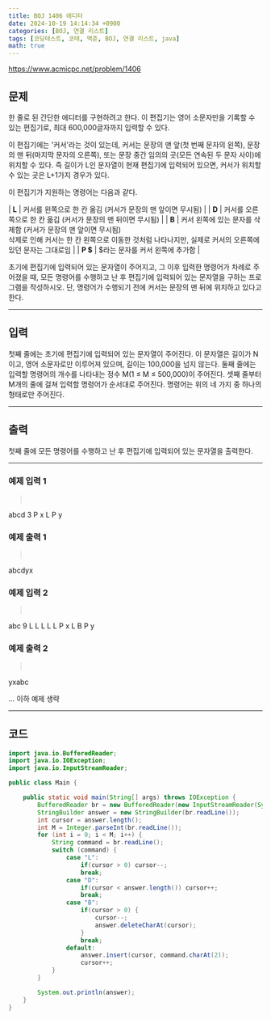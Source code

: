 ```yaml
---
title: BOJ 1406 에디터
date: 2024-10-19 14:14:34 +0900
categories: [BOJ, 연결 리스트]
tags: [코딩테스트, 코테, 백준, BOJ, 연결 리스트, java]
math: true
---
```


<https://www.acmicpc.net/problem/1406>

## 문제
한 줄로 된 간단한 에디터를 구현하려고 한다. 이 편집기는 영어 소문자만을 기록할 수 있는 편집기로, 최대 600,000글자까지 입력할 수 있다.

이 편집기에는 '커서'라는 것이 있는데, 커서는 문장의 맨 앞(첫 번째 문자의 왼쪽), 문장의 맨 뒤(마지막 문자의 오른쪽), 또는 문장 중간 임의의 곳(모든 연속된 두 문자 사이)에 위치할 수 있다. 즉 길이가 L인 문자열이 현재 편집기에 입력되어 있으면, 커서가 위치할 수 있는 곳은 L+1가지 경우가 있다.

이 편집기가 지원하는 명령어는 다음과 같다.

| **L** | 커서를 왼쪽으로 한 칸 옮김 (커서가 문장의 맨 앞이면 무시됨) |
| **D** | 커서를 오른쪽으로 한 칸 옮김 (커서가 문장의 맨 뒤이면 무시됨) |
| **B** | 커서 왼쪽에 있는 문자를 삭제함 (커서가 문장의 맨 앞이면 무시됨)<br>삭제로 인해 커서는 한 칸 왼쪽으로 이동한 것처럼 나타나지만, 실제로 커서의 오른쪽에 있던 문자는 그대로임 |
| **P $** | $라는 문자를 커서 왼쪽에 추가함 |

초기에 편집기에 입력되어 있는 문자열이 주어지고, 그 이후 입력한 명령어가 차례로 주어졌을 때, 모든 명령어를 수행하고 난 후 편집기에 입력되어 있는 문자열을 구하는 프로그램을 작성하시오. 단, 명령어가 수행되기 전에 커서는 문장의 맨 뒤에 위치하고 있다고 한다.

---
## 입력
첫째 줄에는 초기에 편집기에 입력되어 있는 문자열이 주어진다. 이 문자열은 길이가 N이고, 영어 소문자로만 이루어져 있으며, 길이는 100,000을 넘지 않는다. 둘째 줄에는 입력할 명령어의 개수를 나타내는 정수 M(1 ≤ M ≤ 500,000)이 주어진다. 셋째 줄부터 M개의 줄에 걸쳐 입력할 명령어가 순서대로 주어진다. 명령어는 위의 네 가지 중 하나의 형태로만 주어진다.

---
## 출력
첫째 줄에 모든 명령어를 수행하고 난 후 편집기에 입력되어 있는 문자열을 출력한다.

---
### 예제 입력 1
> <pre>
abcd
3
P x
L
P y
> </pre>

### 예제 출력 1
> <pre>
abcdyx
> </pre>

### 예제 입력 2
> <pre>
abc
9
L
L
L
L
L
P x
L
B
P y
> </pre>

### 예제 출력 2
> <pre>
yxabc
> </pre>

... 이하 예제 생략

---
## 코드

```java
import java.io.BufferedReader;
import java.io.IOException;
import java.io.InputStreamReader;

public class Main {

    public static void main(String[] args) throws IOException {
        BufferedReader br = new BufferedReader(new InputStreamReader(System.in));
        StringBuilder answer = new StringBuilder(br.readLine());
        int cursor = answer.length();
        int M = Integer.parseInt(br.readLine());
        for (int i = 0; i < M; i++) {
            String command = br.readLine();
            switch (command) {
                case "L":
                    if(cursor > 0) cursor--;
                    break;
                case "D":
                    if(cursor < answer.length()) cursor++;
                    break;
                case "B":
                    if(cursor > 0) {
                        cursor--;
                        answer.deleteCharAt(cursor);
                    }
                    break;
                default:
                    answer.insert(cursor, command.charAt(2));
                    cursor++;
            }
        }

        System.out.println(answer);
    }
}
```
